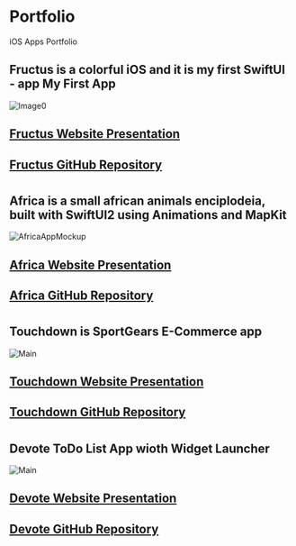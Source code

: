 # Portfolio
iOS Apps Portfolio

## Fructus is a colorful iOS and it is my first SwiftUI - app My First App
![Image0](https://user-images.githubusercontent.com/76659585/128456422-a87ae328-3ea9-4975-8522-efc4b294814c.png)
## [Fructus Website Presentation](https://cristianogaliano.github.io/Fructus_SwiftUI/)
## [Fructus GitHub Repository](https://github.com/cristianogaliano/Fructus_SwiftUI)




#




## Africa is a small african animals enciplodeia, built with SwiftUI2 using Animations and MapKit
![AfricaAppMockup](https://user-images.githubusercontent.com/76659585/128451076-bea5c0a8-ad0c-4763-bb14-2a52c863a331.png)
## [Africa Website Presentation](https://cristianogaliano.github.io/Africa-SwiftUI2/)
## [Africa GitHub Repository](https://github.com/cristianogaliano/Africa-SwiftUI2)





#



## Touchdown is SportGears E-Commerce app 
![Main](https://user-images.githubusercontent.com/76659585/128649249-240f0258-3922-4dc0-a2c3-e0aab8937c10.png)
## [Touchdown Website Presentation](https://cristianogaliano.github.io/Touchdown/)
## [Touchdown GitHub Repository](https://github.com/cristianogaliano/Touchdown)





#



## Devote ToDo List App wioth Widget Launcher
![Main](https://user-images.githubusercontent.com/76659585/129290616-e73fb697-e00d-49b2-8d35-ed73b87dbef5.png)
## [Devote Website Presentation](https://cristianogaliano.github.io/Devote-ToDoListApp)
## [Devote GitHub Repository](https://github.com/cristianogaliano/Devote-ToDoListApp)



